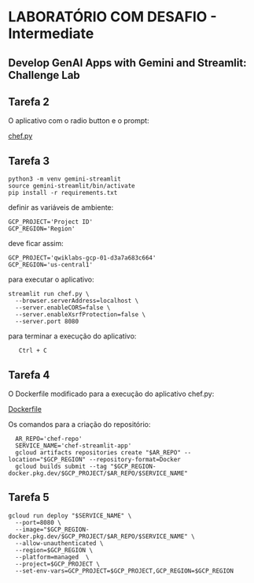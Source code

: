 
  LABORATÓRIO COM DESAFIO - Intermediate
  =====================================

  Develop GenAI Apps with Gemini and Streamlit: Challenge Lab
  --------------------------------------------------------------

  Tarefa 2
  --------
  
  O aplicativo com o radio button e o prompt:
  
 [chef.py](chef.py)


  Tarefa 3
  --------

```  
python3 -m venv gemini-streamlit
source gemini-streamlit/bin/activate
pip install -r requirements.txt
```
  
  definir as variáveis de ambiente:

```
GCP_PROJECT='Project ID'
GCP_REGION='Region'
```

  deve ficar assim:

```   
GCP_PROJECT='qwiklabs-gcp-01-d3a7a683c664'
GCP_REGION='us-central1'
```

   para executar o aplicativo:

```   
streamlit run chef.py \
  --browser.serverAddress=localhost \
  --server.enableCORS=false \
  --server.enableXsrfProtection=false \
  --server.port 8080
```

   para terminar a execução do aplicativo:

```   
   Ctrl + C
```

  Tarefa 4
  ---------

  O Dockerfile modificado para a execução do aplicativo chef.py:
  
 [Dockerfile](Dockerfile)

  Os comandos para a criação do repositório:

```  
  AR_REPO='chef-repo'
  SERVICE_NAME='chef-streamlit-app' 
  gcloud artifacts repositories create "$AR_REPO" --location="$GCP_REGION" --repository-format=Docker
  gcloud builds submit --tag "$GCP_REGION-docker.pkg.dev/$GCP_PROJECT/$AR_REPO/$SERVICE_NAME"
```


   Tarefa 5
   --------

```   
gcloud run deploy "$SERVICE_NAME" \
  --port=8080 \
  --image="$GCP_REGION-docker.pkg.dev/$GCP_PROJECT/$AR_REPO/$SERVICE_NAME" \
  --allow-unauthenticated \
  --region=$GCP_REGION \
  --platform=managed  \
  --project=$GCP_PROJECT \
  --set-env-vars=GCP_PROJECT=$GCP_PROJECT,GCP_REGION=$GCP_REGION
```

